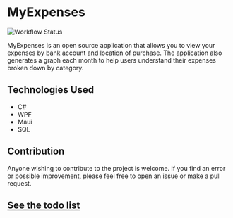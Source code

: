 # MyExpenses

![Workflow Status](https://github.com/TheR7angelo/MyExpenses/actions/workflows/build.yaml/badge.svg)

MyExpenses is an open source application that allows you to view your expenses by bank account and location of purchase.
The application also generates a graph each month to help users understand their expenses broken down by category.

## Technologies Used

- C#
- WPF
- Maui
- SQL

## Contribution

Anyone wishing to contribute to the project is welcome. If you find an error or possible improvement, please feel free
to open an issue or make a pull request.

## [See the todo list](TODO%20LIST.md)
